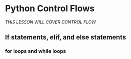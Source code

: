 # Python Control Flows

*THIS LESSON WILL COVER CONTROL FLOW*

## If statements, elif, and else statements
### for loops and while loops